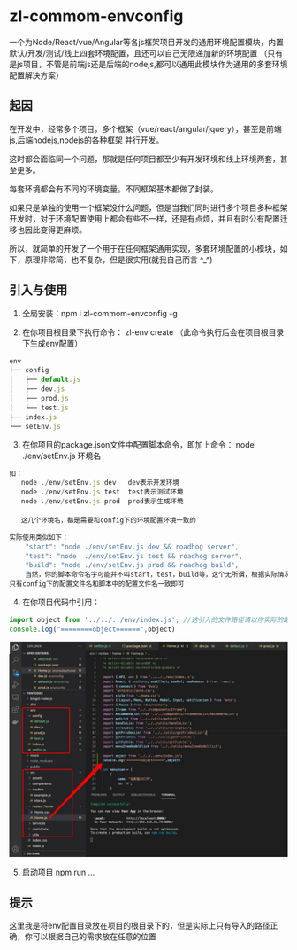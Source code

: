 # zl-commom-envconfig
  一个为Node/React/vue/Angular等各js框架项目开发的通用环境配置模块，内置默认/开发/测试/线上四套环境配置，且还可以自己无限递加新的环境配置
  （只有是js项目，不管是前端js还是后端的nodejs,都可以通用此模块作为通用的多套环境配置解决方案）

## 起因

在开发中，经常多个项目，多个框架（vue/react/angular/jquery），甚至是前端js,后端nodejs,nodejs的各种框架 并行开发。

这时都会面临同一个问题，那就是任何项目都至少有开发环境和线上环境两套，甚至更多。

每套环境都会有不同的环境变量。不同框架基本都做了封装。

如果只是单独的使用一个框架没什么问题，但是当我们同时进行多个项目多种框架开发时，对于环境配置使用上都会有些不一样，还是有点烦，并且有时公有配置迁移也因此变得更麻烦。

所以，就简单的开发了一个用于在任何框架通用实现，多套环境配置的小模块，如下，原理非常简，也不复杂，但是很实用(就我自己而言 ^_^)

## 引入与使用

1. 全局安装：npm i zl-commom-envconfig -g
   
2. 在你项目根目录下执行命令： zl-env create （此命令执行后会在项目根目录下生成env配置）

```js
env
├── config
│   ├── default.js
│   ├── dev.js
│   ├── prod.js
│   └── test.js
├── index.js
└── setEnv.js
```

3. 在你项目的package.json文件中配置脚本命令，即加上命令： node ./env/setEnv.js 环境名
```js
如：
   node ./env/setEnv.js dev   dev表示开发环境
   node ./env/setEnv.js test  test表示测试环境
   node ./env/setEnv.js prod  prod表示生成环境

   这几个环境名，都是需要和config下的环境配置环境一致的
```

```js
实际使用类似如下：
    "start": "node ./env/setEnv.js dev && roadhog server",
    "test": "node  ./env/setEnv.js test && roadhog server",
    "build": "node ./env/setEnv.js prod && roadhog build",
    当然，你的脚本命令名字可能并不叫start，test，build等，这个无所谓，根据实际情况调整即可
只有config下的配置文件名和脚本中的配置文件名一致即可
```
   
4. 在你项目代码中引用：
```js
import object from '../../../env/index.js'; //这引入的文件路径请以你实际的路径为准
console.log("========object======",object)
```
![3](/assets/3.png)

5. 启动项目
     npm run ...

## 提示

这里我是将env配置目录放在项目的根目录下的，但是实际上只有导入的路径正确，你可以根据自己的需求放在任意的位置